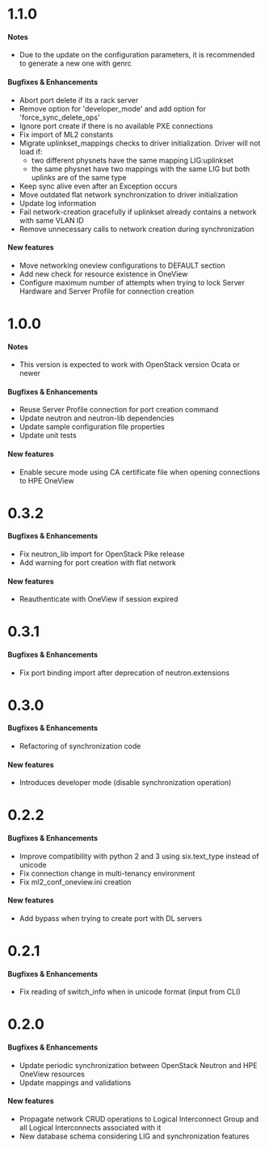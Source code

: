 # 1.1.0

#### Notes
- Due to the update on the configuration parameters, it is recommended to generate a new one with genrc 

#### Bugfixes & Enhancements
- Abort port delete if its a rack server
- Remove option for 'developer_mode' and add option for 'force_sync_delete_ops'
- Ignore port create if there is no available PXE connections
- Fix import of ML2 constants
- Migrate uplinkset_mappings checks to driver initialization. Driver will not load if:
   - two different physnets have the same mapping LIG:uplinkset
   - the same physnet have two mappings with the same LIG but both uplinks are of the same type
- Keep sync alive even after an Exception occurs
- Move outdated flat network synchronization to driver initialization
- Update log information
- Fail network-creation gracefully if uplinkset already contains a network with same VLAN ID
- Remove unnecessary calls to network creation during synchronization

#### New features
- Move networking oneview configurations to DEFAULT section
- Add new check for resource existence in OneView
- Configure maximum number of attempts when trying to lock Server Hardware and Server Profile for connection creation

# 1.0.0

#### Notes
- This version is expected to work with OpenStack version Ocata or newer

#### Bugfixes & Enhancements
- Reuse Server Profile connection for port creation command
- Update neutron and neutron-lib dependencies
- Update sample configuration file properties
- Update unit tests

#### New features
- Enable secure mode using CA certificate file when opening connections to HPE OneView


# 0.3.2

#### Bugfixes & Enhancements
- Fix neutron_lib import for OpenStack Pike release
- Add warning for port creation with flat network

#### New features
- Reauthenticate with OneView if session expired


# 0.3.1

#### Bugfixes & Enhancements
- Fix port binding import after deprecation of neutron.extensions


# 0.3.0

#### Bugfixes & Enhancements
- Refactoring of synchronization code

#### New features
- Introduces developer mode (disable synchronization operation)


# 0.2.2

#### Bugfixes & Enhancements
- Improve compatibility with python 2 and 3 using six.text_type instead of unicode
- Fix connection change in multi-tenancy environment
- Fix ml2_conf_oneview.ini creation

#### New features
- Add bypass when trying to create port with DL servers


# 0.2.1

#### Bugfixes & Enhancements
- Fix reading of switch_info when in unicode format (input from CLI)


# 0.2.0

#### Bugfixes & Enhancements
- Update periodic synchronization between OpenStack Neutron and HPE OneView resources
- Update mappings and validations

#### New features
- Propagate network CRUD operations to Logical Interconnect Group and all Logical Interconnects associated with it
- New database schema considering LIG and synchronization features
